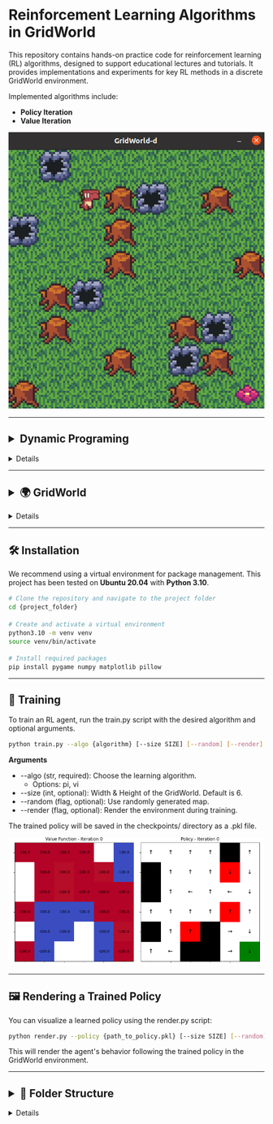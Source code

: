 # Reinforcement Learning Algorithms in GridWorld

This repository contains hands-on practice code for reinforcement learning (RL) algorithms, designed to support educational lectures and tutorials. It provides implementations and experiments for key RL methods in a discrete GridWorld environment.

Implemented algorithms include:

- **Policy Iteration**
- **Value Iteration**


![ex](assets/_img/render_img.png)

---

## <details><summary>Dynamic Programing</summary>
<details>
## Policy Iteration
**Policy Evaluation**  
![ex](assets/_img/policy_eval.png)


![ex](assets/_img/policy_iteration.png)

## Value Iteration
![ex](assets/_img/value_iter.png)
</details>
</details>

---

## <details><summary>🌍 GridWorld</summary>
<details>
The GridWorld environment is a 2D grid where each cell can be one of the following types:

- 🟩 **Normal**: The agent can move to a normal cell with a reward of -1.
- 🧱 **Wall**: The agent cannot move into a wall cell. The agent stays in its current position and receives a reward of -1.
- ☠️ **Trap**: If the agent moves into a trap cell, it receives a reward of -100, and the episode ends.
- 🎯 **Goal**: If the agent reaches the goal cell, it receives a reward of 100, and the episode ends.

### 📏 Grid Dimensions

- The grid size can range from **5x5** to **10x10**.

### 🏃‍♂️ Actions

- The agent has 4 possible actions:  
  - ⬆️ **Move Up**  
  - ⬇️ **Move Down**  
  - ⬅️ **Move Left**  
  - ➡️ **Move Right**
</details>

---

## 🛠️ Installation

We recommend using a virtual environment for package management. This project has been tested on **Ubuntu 20.04** with **Python 3.10**.

```bash
# Clone the repository and navigate to the project folder
cd {project_folder}

# Create and activate a virtual environment
python3.10 -m venv venv
source venv/bin/activate

# Install required packages
pip install pygame numpy matplotlib pillow
```
---

## 🚀 Training
To train an RL agent, run the train.py script with the desired algorithm and optional arguments.
```bash
python train.py --algo {algorithm} [--size SIZE] [--random] [--render]
```
**Arguments**
- --algo (str, required): Choose the learning algorithm.
  - Options: pi, vi
- --size (int, optional): Width & Height of the GridWorld. Default is 6.
- --random (flag, optional): Use randomly generated map.
- --render (flag, optional): Render the environment during training.

The trained policy will be saved in the checkpoints/ directory as a .pkl file.


![Output](assets/_img/animation.gif)

---

## 🖼️ Rendering a Trained Policy
You can visualize a learned policy using the render.py script:
```bash
python render.py --policy {path_to_policy.pkl} [--size SIZE] [--random]
```
This will render the agent's behavior following the trained policy in the GridWorld environment.

---

## <details><summary>📁 Folder Structure</summary>
<details>
```bash
.
├── train.py               # Main training script
├── render.py              # Visualization script
├── checkpoints/           # Saved policy files
├── env/                   # GridWorld environment
│   └── maps/              # Predefined map configurations
├── outputs/               # Plotted value tables and action maps
├── venv/                  # Virtual environment folder
├── algos/                 # Folder containing algorithm-related files
└── assets/                # Folder for environment assets (e.g., graphics)

```
</details>
</details>


